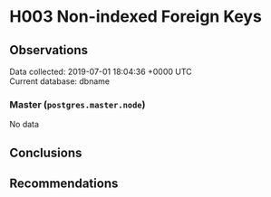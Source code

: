 # H003 Non-indexed Foreign Keys #

## Observations ##
Data collected: 2019-07-01 18:04:36 +0000 UTC  
Current database: dbname  

### Master (`postgres.master.node`) ###


No data


## Conclusions ##


## Recommendations ##

